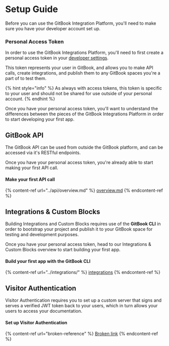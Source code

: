# Setup Guide

Before you can use the GitBook Integration Platform, you'll need to make sure you have your developer account set up.

### Personal Access Token

In order to use the GitBook Integrations Platform, you'll need to first create a personal access token in your [developer settings](https://app.gitbook.com/account/developer).

This token represents your user in GitBook, and allows you to make API calls, create integrations, and publish them to any GitBook spaces you're a part of to test them.

{% hint style="info" %}
As always with access tokens, this token is specific to your user and should not be shared for use outside of your personal account.
{% endhint %}

Once you have your personal access token, you'll want to understand the differences between the pieces of the GitBook Integrations Platform in order to start developing your first app.

## GitBook API

The GitBook API can be used from outside the GitBook platform, and can be accessed via it's RESTful endpoints.&#x20;

Once you have your personal access token, you're already able to start making your first API call.

#### Make your first API call

{% content-ref url="../api/overview.md" %}
[overview.md](../api/overview.md)
{% endcontent-ref %}

## Integrations & Custom Blocks

Building Integrations and Custom Blocks requires use of the **GitBook CLI** in order to bootstrap your project and publish it to your GitBook space for testing and development purposes.&#x20;

Once you have your personal access token, head to our Integrations & Custom Blocks overview to start building your first app.

#### Build your first app with the GitBook CLI

{% content-ref url="../integrations/" %}
[integrations](../integrations/)
{% endcontent-ref %}

## Visitor Authentication

Visitor Authentication requires you to set up a custom server that signs and serves a verified JWT token back to your users, which in turn allows your users to access your documentation.

#### Set up Visitor Authentication

{% content-ref url="broken-reference" %}
[Broken link](broken-reference)
{% endcontent-ref %}
